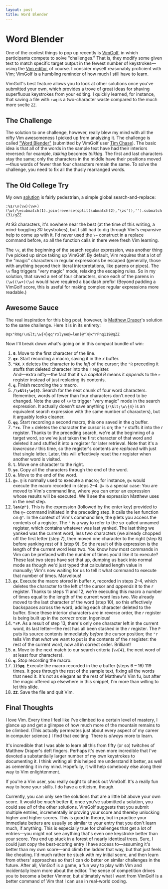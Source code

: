 ```yaml
---
layout: post
title: Word Blender
---
```

# Word Blender

One of the coolest things to pop up recently is [VimGolf](http://vimgolf.com),
in which participants compete to solve "challenges." That is, they modify some
given text to match specific target output in the fewest number of
keystrokes&mdash;using the [Vim editor](http://www.vim.org/), of course. I
consider myself reasonably proficient with Vim; VimGolf is a humbling reminder
of how much I still have to learn.

VimGolf's best feature allows you to look at other solutions once you've
submitted your own, which provides a trove of great ideas for shaving
superfluous keystrokes from your editing. I quickly learned, for instance, that
saving a file with `:wq` is a two-character waste compared to the much more
svelte `ZZ`.

## The Challenge

The solution to one challenge, however, really blew my mind with all the nifty
Vim awesomeness I picked up from analyzing it. The challenge is called ["Word
Blender"][1] (submitted by VimGolf user [Tim Chase](http://vimgolf.com/gumnos)).
The basic idea is that all of the words in the sample text have had their
interiors reversed: for example, _talking_ becomes _tniklag_. The first and last
characters stay the same; only the characters in the middle have their positions
moved&mdash;thus words of fewer than four characters remain the same. To solve
the challenge, you need to fix all the thusly rearranged words.

[1]: http://vimgolf.com/challenges/4d2482950947c63e260000b1

## The Old College Try

My own [solution][2] is fairly pedestrian, a simple global search-and-replace:

[2]: http://vimgolf.com/challenges/4d2482950947c63e260000b1#4d24f6420947c63e26000181

`:%s/\v(\w)(\w+)(\w)/\=submatch(1).join(reverse(split(submatch(2),'\zs')),'').submatch(3)/gZZ`

At 93 characters, it's nowhere near the best (at the time of this writing, a
mind-boggling _30_ keystrokes), but I still had to dig through Vim's expansive
help to come up with it. I'd never used the `\=` construct in a replace command
before, so all the function calls in there were fresh Vim learning.

The `\v`, at the beginning of the search regular expression, was another thing
I've picked up since taking up VimGolf. By default, Vim requires that a lot of
the "magic" characters in regular expressions be escaped (generally, those with
anything beyond their literal interpretations, like parens or pipes). The `\v`
flag triggers "very magic" mode, relaxing the escaping rules. So in my solution,
that saved a net of four characters, since each of the parens in `(\w)(\w+)(\w)`
would have required a backlash prefix! (Beyond padding a VimGolf score, this is
useful for making complex regular expressions more readable.)

## Awesome Sauce

The real inspiration for this blog post, however, is [Matthew
Draper](http://vimgolf.com/_matthewd)'s solution to the same challenge. Here it
is in its entirety:

`0qx"RXq/\v&lt;\w{4}qq"rxlyee@=len(@")@x"rPnq119@qZZ`

Now I'll break down what's going on in this compact bundle of win:

1. **`0`**. Move to the first character of the line.
2. **`qx`**. Start recording a macro, saving it in the _x_ buffer.
3. **`"RX`**. `X` deletes the character to the _left_ of the cursor; the `"R` 
   preceding it stuffs that deleted character into the `r` register.  
   And&mdash;extra nifty&mdash;the fact that it's a _capital R_ means it 
   _appends_ to the `r` register instead of just replacing its contents.
4. **`q`**. Finish recording the _x_ macro.
5. **`/\v&lt;\w{4}`**. Search for the next chunk of four word characters.  
   Remember, words of fewer than four characters don't need to be changed.  Note 
   the use of `\v` to trigger "very magic" mode in the search expression.  It 
   actually doesn't save anything (`/\&lt;\w\{4}` is an equivalent search 
   expression with the same number of characters), but it arguably looks 
   cleaner.
6. **`qq`**. Start recording a second macro, this one saved in the _q_ buffer.
7. **`"rx`**. The `x` deletes the character the cursor is on; the `"r` stuffs it 
   into the _r_ register. Thanks to the preceding search, we're at the beginning 
   of a target word, so we've just taken the first character of that word and 
   deleted it and stuffed it into a register for later retrieval. Note that it's 
   a _lowercase r_ this time, so the register's contents are _replaced_ with 
   just that single letter. Later, this will effectively reset the _r_ register 
   when another word is visited.
8. **`l`**. Move one character to the right.
9. **`ye`**. Copy all the characters through the end of the word.
10. **`e`**. Move to the end of the word.
11. **`@=`**. `@` is normally used to execute a macro; for instance, `@x` would 
    execute the macro recorded in steps 2&ndash;4.  `@=` is a special case: You 
    are moved to Vim's command line, where you can enter an expression whose 
    results will be executed. We'll see the expression Matthew uses in the next 
    step.
12. **`len(@")`**. This is the expression (followed by the enter key) provided 
    to the `@=` command initiated in the preceding step. It calls the len 
    function on `@"`. In the context of Vim's command line, the `@` lets you 
    access the contents of a register. The `"` is a way to refer to the 
    so-called unnamed register, which contains whatever was last yanked. The 
    last thing we yanked was the current word, less two characters (we already 
    chopped off the first letter (step 7), then moved one character to the right 
    (step 8) before yanking rest of it (step 9). So the result of this 
    expression is the length of the current word less two. You know how most 
    commands in Vim can be prefaced with the number of times you'd like it to 
    execute? These last two steps have set that up, dumping us back into normal 
    mode as though we'd just typed that calculated length value in manually; 
    Vim's now waiting for us to tell it what command to execute that number of 
    times. Marvelous!
13. **`@x`**. Execute the macro stored in buffer _x_, recorded in steps 
    2&ndash;4, which deletes the character to the left of the cursor and 
    _appends_ it to the _r_ register. Thanks to steps 11 and 12, we're executing 
    this macro a number of times equal to the length of the current word less 
    two. We already moved to the last character of the word (step 10), so this 
    effectively backspaces across the word, adding each character deleted to the 
    buffer. Since these interior characters are in reverse order, the _r_ 
    register is being built up in the _correct_ order. Ingenious!
14. **`"rP`**. As a result of step 13, there's only one character left in the 
    current word, its last letter&mdash;the rest has all been stashed in the _r_ 
    register. The `P` puts its source contents immediately _before_ the cursor 
    position; the `"r` tells Vim that _what_ we want to put is the contents of 
    the _r_ register: the rest of the current word, now all in correct order. 
    Brilliant!
15. **`n`**. Move to the next match to our search criteria (`\w{4}`, the next 
    word of at least four characters).
16. **`q`**.  Stop recording the macro.
17. **`119@q`**. Execute the macro recorded in the _q_ buffer (steps 6 – 16) 119 
    times. It goes through the rest of the sample text, fixing all the words 
    that need it. It's not as elegant as the rest of Matthew's Vim fu, but after 
    the magic offered up elsewhere in this snippet, I'm more than willing to let 
    this slide.
18. **`ZZ`**. Save the file and quit Vim.

## Final Thoughts

I love Vim. Every time I feel like I've climbed to a certain level of mastery, I
glance up and get a glimpse of how much more of the mountain remains to be
climbed. (This actually permeates just about every aspect of my career in
computer science.) I find that exciting: There is _always_ more to learn.

It's incredible that I was able to learn all this from fifty (or so) twitches of
Matthew Draper's deft fingers. Perhaps it's even more incredible that I've
devoted a substantially larger number of my own keystrokes to documenting it. I
think writing all this helped me understand it better, as well as cementing it
in my mind. Hopefully, it will help somebody else along their way to Vim
enlightenment.

If you're a Vim user, you really ought to check out VimGolf. It's a really fun
way to hone your skills. I do have a criticism, though.

Currently, you can only see the solutions that are a little bit above your own
score. It would be _much_ better if, once you've submitted a solution, you could
see _all_ of the other solutions. VimGolf suggests that you submit multiple
entries, incrementally improving your score and thereby unlocking higher and
higher scores. This is good in theory, but in practice your immediate betters
are usually so similar to your entry that you don't learn much, if anything.
This is especially true for challenges that get a lot of entries&mdash;you might
not see anything that's even one keystroke better than your score. You end up
stuck in a forest of nearly identical trees.  Sure, I could just copy the
best-scoring entry I have access to&mdash;assuming it's better than my own
score&mdash;and climb the ladder that way, but that just feels like cheating.
I'd much rather be stuck with my initial score, and then learn from others'
approaches so that I can do better on similar challenges in the future. After
all, VimGolf is a game, a fun way to play with Vim and incidentally learn more
about the editor. The sense of competition drives you to become a better Vimmer,
but ultimately what I want from VimGolf is a better command of Vim that I can
use in real-world coding.
